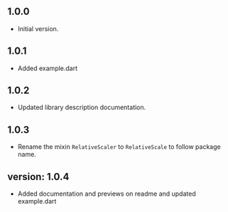 ## 1.0.0

- Initial version.

## 1.0.1

- Added example.dart

## 1.0.2

- Updated library description documentation.

## 1.0.3

- Rename the mixin `RelativeScaler` to `RelativeScale` to follow package name.

## version: 1.0.4

- Added documentation and previews on readme and updated example.dart
